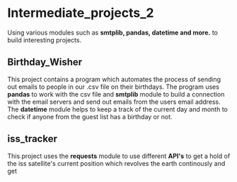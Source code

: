 # Intermediate_projects_2
Using various modules such as **smtplib, pandas, datetime and more.** to build interesting projects.
## Birthday_Wisher
This project contains a program which automates the process of sending out emails to people in our .csv file on their birthdays. The program uses **pandas** 
to work with the csv file and **smtplib** module to build a connection with the email servers and send out emails from the users email address. The **datetime** module helps to keep a track of the current 
day and month to check if anyone from the guest list has a birthday or not.
## iss_tracker
This project uses the **requests** module to use different **API's** to get a hold of the iss satellite's current position which revolves the earth continously and get